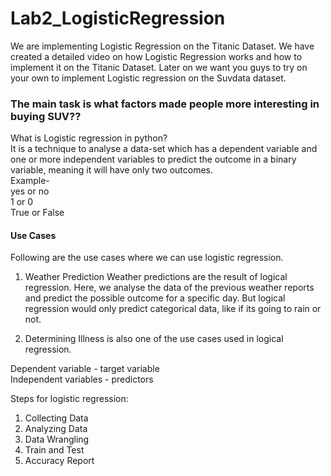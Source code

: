 # Lab2_LogisticRegression

We are implementing Logistic Regression on the Titanic Dataset. We have created a detailed video on how Logistic Regression works and how to implement it on the Titanic Dataset. Later on we want you guys to try on your own to implement Logistic regression on the Suvdata dataset.

### The main task is what factors made people more interesting in buying SUV??

What is Logistic regression in python? <br> 
It is a technique to analyse a data-set which has a dependent variable and one or more independent variables to predict the outcome in a binary variable, meaning it will have only two outcomes. <br>
Example- <br>
yes or no <br>
1 or 0 <br>
True or False <br>

#### Use Cases

Following are the use cases where we can use logistic regression.

1. Weather Prediction
   Weather predictions are the result of logical regression.
   Here, we analyse the data of the previous weather reports and predict the possible outcome for a specific day.
   But logical regression would only predict categorical data, like if its going to rain or not.

2. Determining Illness is also one of the use cases used in logical regression. 


Dependent variable - target variable <br>
Independent variables -  predictors <br>


Steps for logistic regression:

1. Collecting Data                                                   
2. Analyzing Data                                         
3. Data Wrangling
4. Train and Test                      
5. Accuracy Report




